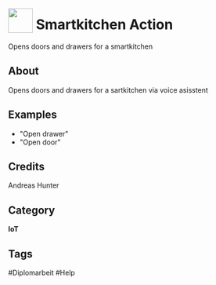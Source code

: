 # <img src="https://raw.githack.com/FortAwesome/Font-Awesome/master/svgs/solid/robot.svg" card_color="#50FFA0" width="50" height="50" style="vertical-align:bottom"/> Smartkitchen Action
Opens doors and drawers for a smartkitchen

## About
Opens doors and drawers for a sartkitchen via voice asisstent

## Examples
* "Open drawer"
* "Open door"

## Credits
Andreas Hunter

## Category
**IoT**

## Tags
#Diplomarbeit
#Help

